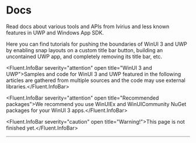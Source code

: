 <script>
    //Imports
    import * as Fluent from "fluent-svelte";
    import "fluent-svelte/theme.css";

  import Highlight, { LineNumbers } from "svelte-highlight";
  // direct import (recommended)
  import csharp from "svelte-highlight/languages/csharp";
  import "svelte-highlight/styles/onedark.css";

    let code = `
    public MainWindow()
    {
        this.InitializeComponent();
        RootFrame.Navigate(typeof(ShellPage));
        CheckWindowProperties();
        this.ExtendsContentIntoTitleBar = true;
        this.AppWindow.TitleBar.PreferredHeightOption = Microsoft.UI.Windowing.TitleBarHeightOption.Collapsed;
        this.AppWindow.TitleBar.ButtonHoverBackgroundColor = Windows.UI.Color.FromArgb(25, 200, 200, 200);
        this.AppWindow.TitleBar.ButtonPressedBackgroundColor = Windows.UI.Color.FromArgb(15, 200, 200, 200);
        this.AppWindow.Title = "Rebound Hub";
        this.SetIcon($"{AppContext.BaseDirectory}\\Assets\\AppIcons\\ReboundHub.ico");

        _msgMonitor ??= new WindowMessageMonitor(this);
        _msgMonitor.WindowMessageReceived -= Event;
        _msgMonitor.WindowMessageReceived += Event;

        if (isCrimsonUIEnabled == true)
        {
            this.AppWindow.TitleBar.PreferredHeightOption = Microsoft.UI.Windowing.TitleBarHeightOption.Collapsed;
            CrimsonUIButtons.Visibility = Visibility.Visible;
            LoadBounds();
        }
        mon = new RegistryMonitor(@"Software\Microsoft\Windows\DWM");
        mon.Start();
        var x = new ThemeListener();
        x.ThemeChanged += X_ThemeChanged;

        Rehook();
        CheckWindow();
    }`;
</script>

# Docs

Read docs about various tools and APIs from Ivirius and less known features in UWP and Windows App SDK.

Here you can find tutorials for pushing the boundaries of WinUI 3 and UWP by enabling snap layouts on a custom title bar button, building an uncontained UWP app, and completely removing its title bar, etc.

<Fluent.InfoBar severity="attention" open title="WinUI 3 and UWP">Samples and code for WinUI 3 and UWP featured in the following articles are gathered from multiple sources and the code may use external libraries.</Fluent.InfoBar>

<Fluent.InfoBar severity="attention" open title="Recommended packages">We recommend you use WinUIEx and WinUICommunity NuGet packages for your WinUI 3 apps.</Fluent.InfoBar>

<Fluent.InfoBar severity="caution" open title="Warning!">This page is not finished yet.</Fluent.InfoBar>

  <div style="border: 1px solid rgba(128, 128, 128, 0.5);">
<Highlight language={csharp} {code} let:highlighted>
  <LineNumbers {highlighted} />
</Highlight>
  </div>
